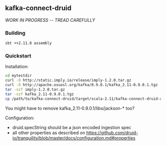 ## kafka-connect-druid

*WORK IN PROGRESS -- TREAD CAREFULLY*

### Building

```bash
sbt ++2.11.8 assembly
```

### Quickstart

Installation:

```bash
cd mytestdir
curl -O http://static.imply.io/release/imply-1.2.0.tar.gz
curl -O http://apache.osuosl.org/kafka/0.9.0.1/kafka_2.11-0.9.0.1.tgz
tar -xzf imply-1.2.0.tar.gz
tar -xzf kafka_2.11-0.9.0.1.tgz
cp /path/to/kafka-connect-druid/target/scala-2.11/kafka-connect-druid-assembly-0.1.0-SNAPSHOT.jar kafka_2.11-0.9.0.1/libs/
```

You might have to remove kafka_2.11-0.9.0.1/libs/jackson-* too?

Configuration:

- druid.specString should be a json encoded ingestion spec
- all other properties as described on https://github.com/druid-io/tranquility/blob/master/docs/configuration.md#properties
